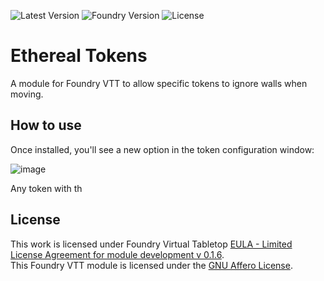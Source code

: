 ![Latest Version](https://img.shields.io/github/v/release/Aioros/ethereal-tokens?filter=!*-*)
![Foundry Version](https://img.shields.io/endpoint?url=https%3A%2F%2Ffoundryshields.com%2Fversion%3Fstyle%3Dflat%26url%3Dhttps%3A%2F%2Fraw.githubusercontent.com%2FAioros%2Fethereal-tokens%2Fmaster%2Fmodule.json)
![License](https://img.shields.io/github/license/Aioros/ethereal-tokens)

# Ethereal Tokens
A module for Foundry VTT to allow specific tokens to ignore walls when moving.

## How to use
Once installed, you'll see a new option in the token configuration window:

![image](https://user-images.githubusercontent.com/5131886/128588603-cbbc558c-8ae5-4005-a56f-0c28afb6fcfd.png)

Any token with th

## License
This work is licensed under Foundry Virtual Tabletop [EULA - Limited License Agreement for module development v 0.1.6](http://foundryvtt.com/pages/license.html).  
This Foundry VTT module is licensed under the [GNU Affero License](https://github.com/Aioros/ethereal-tokens/blob/main/LICENSE).
